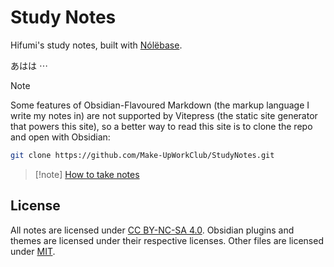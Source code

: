 # Study Notes

Hifumi's study notes, built with [Nólëbase](https://github.com/nolebase/nolebase).

あはは ⋯

> [!note]
> Some features of Obsidian-Flavoured Markdown (the markup language I write my notes in) are not supported by Vitepress (the static site generator that powers this site), so a better way to read this site is to clone the repo and open with Obsidian:
> 
> ```sh
> git clone https://github.com/Make-UpWorkClub/StudyNotes.git
> ```

> [!note] [How to take notes](notes/Other/Note-Taking)

## License

All notes are licensed under [CC BY-NC-SA 4.0](notes/LICENSE).
Obsidian plugins and themes are licensed under their respective licenses.
Other files are licensed under [MIT](LICENSE).